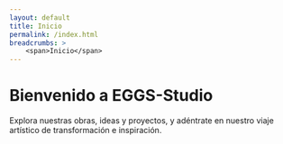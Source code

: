 ```yaml
---
layout: default
title: Inicio
permalink: /index.html
breadcrumbs: >
    <span>Inicio</span>
---
```


# Bienvenido a EGGS-Studio

Explora nuestras obras, ideas y proyectos, y adéntrate en nuestro viaje artístico de transformación e inspiración.

